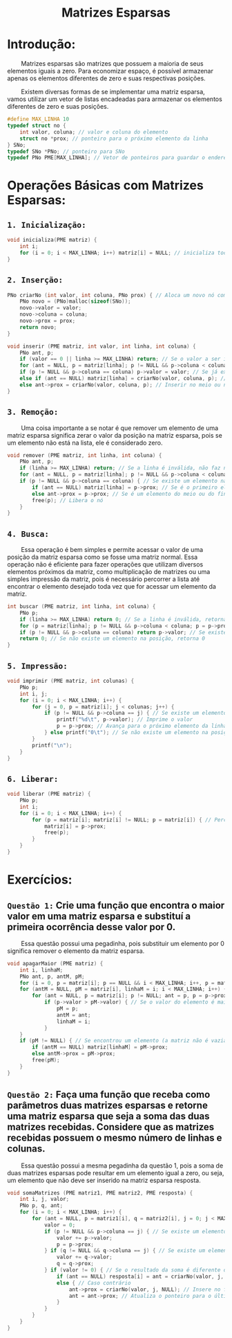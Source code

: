 <h1 align="center"> Matrizes Esparsas </h1>

# Introdução:
&emsp;&emsp; Matrizes esparsas são matrizes que possuem a maioria de seus elementos iguais a zero. Para economizar espaço, é possível armazenar apenas os elementos diferentes de zero e suas respectivas posições.

&emsp;&emsp; Existem diversas formas de se implementar uma matriz esparsa, vamos utilizar um vetor de listas encadeadas para armazenar os elementos diferentes de zero e suas posições.
~~~c
#define MAX_LINHA 10
typedef struct no {
	int valor, coluna; // valor e coluna do elemento
	struct no *prox; // ponteiro para o próximo elemento da linha
} SNo;
typedef SNo *PNo; // ponteiro para SNo
typedef PNo PME[MAX_LINHA]; // Vetor de ponteiros para guardar o endereço do primeiro nó de cada linha
~~~

# Operações Básicas com Matrizes Esparsas:
## `1. Inicialização:`
~~~c
void inicializa(PME matriz) {
	int i;
	for (i = 0; i < MAX_LINHA; i++) matriz[i] = NULL; // inicializa todas as linhas com NULL (vazias)
}
~~~

## `2. Inserção:`
~~~c
PNo criarNo (int valor, int coluna, PNo prox) { // Aloca um novo nó com os valores passados e retorna o endereço
	PNo novo = (PNo)malloc(sizeof(SNo));
	novo->valor = valor;
	novo->coluna = coluna;
	novo->prox = prox;
	return novo;
}
~~~
~~~c
void inserir (PME matriz, int valor, int linha, int coluna) {
	PNo ant, p;
	if (valor == 0 || linha >= MAX_LINHA) return; // Se o valor a ser inserido é zero ou a linha é inválida, não faz nada
	for (ant = NULL, p = matriz[linha]; p != NULL && p->coluna < coluna; ant = p, p = p->prox); // percorre a linha até encontrar a posição correta
	if (p != NULL && p->coluna == coluna) p->valor = valor; // Se já existe um elemento na posição, atualiza o valor
	else if (ant == NULL) matriz[linha] = criarNo(valor, coluna, p); // Inserir no início da linha
	else ant->prox = criarNo(valor, coluna, p); // Inserir no meio ou no final da linha
}
~~~

## `3. Remoção:`
&emsp;&emsp; Uma coisa importante a se notar é que remover um elemento de uma matriz esparsa significa zerar o valor da posição na matriz esparsa, pois se um elemento não está na lista, ele é considerado zero.
~~~c
void remover (PME matriz, int linha, int coluna) {
	PNo ant, p;
	if (linha >= MAX_LINHA) return; // Se a linha é inválida, não faz nada
	for (ant = NULL, p = matriz[linha]; p != NULL && p->coluna < coluna; ant = p, p = p->prox); // percorre a linha até encontrar a posição correta
	if (p != NULL && p->coluna == coluna) { // Se existe um elemento na posição
		if (ant == NULL) matriz[linha] = p->prox; // Se é o primeiro elemento da linha
		else ant->prox = p->prox; // Se é um elemento do meio ou do final da linha
		free(p); // Libera o nó
	}
}
~~~

## `4. Busca:`
&emsp;&emsp; Essa operação é bem simples e permite acessar o valor de uma posição da matriz esparsa como se fosse uma matriz normal. Essa operação não é eficiente para fazer operações que utilizam diversos elementos próximos da matriz, como multiplicação de matrizes ou uma simples impressão da matriz, pois é necessário percorrer a lista até encontrar o elemento desejado toda vez que for acessar um elemento da matriz.
~~~c
int buscar (PME matriz, int linha, int coluna) {
	PNo p;
	if (linha >= MAX_LINHA) return 0; // Se a linha é inválida, retorna 0. O ideal seria retornar um valor que não pode ser um elemento da matriz
	for (p = matriz[linha]; p != NULL && p->coluna < coluna; p = p->prox); // percorre a linha até encontrar a posição correta
	if (p != NULL && p->coluna == coluna) return p->valor; // Se existe um elemento na posição, retorna o valor
	return 0; // Se não existe um elemento na posição, retorna 0
}
~~~

## `5. Impressão:`
~~~c
void imprimir (PME matriz, int colunas) {
	PNo p;
	int i, j;
	for (i = 0; i < MAX_LINHA; i++) {
		for (j = 0, p = matriz[i]; j < colunas; j++) {
			if (p != NULL && p->coluna == j) { // Se existe um elemento na posição
				printf("%d\t", p->valor); // Imprime o valor
				p = p->prox; // Avança para o próximo elemento da linha
			} else printf("0\t"); // Se não existe um elemento na posição, imprime 0
		}
		printf("\n");
	}
}
~~~

## `6. Liberar:`
~~~c
void liberar (PME matriz) {
	PNo p;
	int i;
	for (i = 0; i < MAX_LINHA; i++) {
		for (p = matriz[i]; matriz[i] != NULL; p = matriz[i]) { // Percorre a linha liberando os nós
			matriz[i] = p->prox;
			free(p);
		}
	}
}
~~~



# Exercícios:
## `Questão 1:` Crie uma função que encontra o maior valor em uma matriz esparsa e substituí a primeira ocorrência desse valor por 0.
&emsp;&emsp; Essa questão possui uma pegadinha, pois substituir um elemento por 0 significa remover o elemento da matriz esparsa.
~~~c
void apagarMaior (PME matriz) {
	int i, linhaM;
	PNo ant, p, antM, pM;
	for (i = 0, p = matriz[i]; p == NULL && i < MAX_LINHA; i++, p = matriz[i]); // Encontra a primeira linha não vazia
	for (antM = NULL, pM = matriz[i], linhaM = i; i < MAX_LINHA; i++) {
		for (ant = NULL, p = matriz[i]; p != NULL; ant = p, p = p->prox) // Percorre a linha
			if (p->valor > pM->valor) { // Se o valor do elemento é maior que o maior valor encontrado até agora
				pM = p;
				antM = ant;
				linhaM = i;
			}
	}
	if (pM != NULL) { // Se encontrou um elemento (a matriz não é vazia)
		if (antM == NULL) matriz[linhaM] = pM->prox; 
		else antM->prox = pM->prox;
		free(pM);
	}
}
~~~


## `Questão 2:` Faça uma função que receba como parâmetros duas matrizes esparsas e retorne uma matriz esparsa que seja a soma das duas matrizes recebidas. Considere que as matrizes recebidas possuem o mesmo número de linhas e colunas.
&emsp;&emsp; Essa questão possui a mesma pegadinha da questão 1, pois a soma de duas matrizes esparsas pode resultar em um elemento igual a zero, ou seja, um elemento que não deve ser inserido na matriz esparsa resposta.
~~~c
void somaMatrizes (PME matriz1, PME matriz2, PME resposta) {
	int i, j, valor; 
	PNo p, q, ant;
	for (i = 0; i < MAX_LINHA; i++) {
		for (ant = NULL, p = matriz1[i], q = matriz2[i], j = 0; j < MAX_LINHA; j++) { // Percorre as duas linhas ao mesmo tempo
			valor = 0;
			if (p != NULL && p->coluna == j) { // Se existe um elemento na posição na primeira matriz, soma e avança
				valor += p->valor;
				p = p->prox;
			} if (q != NULL && q->coluna == j) { // Se existe um elemento na posição na segunda matriz, soma e avança
				valor += q->valor;
				q = q->prox;
			} if (valor != 0) { // Se o resultado da soma é diferente de zero, insere na matriz resposta
				if (ant == NULL) resposta[i] = ant = criarNo(valor, j, NULL); // Se é o primeiro elemento da linha
				else { // Caso contrário
					ant->prox = criarNo(valor, j, NULL); // Insere no final da linha
					ant = ant->prox; // Atualiza o ponteiro para o último elemento da linha
				}
			}
		}
	}
}
~~~
